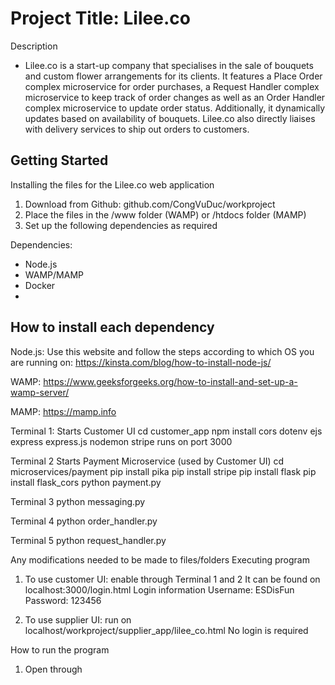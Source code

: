 # Project Title: Lilee.co 


Description
- Lilee.co is a start-up company that specialises in the sale of bouquets and custom flower arrangements for its clients. It features a Place Order complex microservice for order purchases, a Request Handler complex microservice to keep track of order changes as well as an Order Handler complex microservice to update order status. Additionally, it dynamically updates based on availability of bouquets. Lilee.co also directly liaises with delivery services to ship out orders to customers.



## Getting Started
Installing the files for the Lilee.co web application
1. Download from Github: github.com/CongVuDuc/workproject
2. Place the files in the /www folder (WAMP) or /htdocs folder (MAMP)
3. Set up the following dependencies as required

Dependencies:
- Node.js
- WAMP/MAMP
- Docker
- 

## How to install each dependency
Node.js:
Use this website and follow the steps according to which OS you are running on: https://kinsta.com/blog/how-to-install-node-js/

WAMP:
https://www.geeksforgeeks.org/how-to-install-and-set-up-a-wamp-server/

MAMP:
https://mamp.info



Terminal 1:
Starts Customer UI
cd customer_app
npm install cors dotenv ejs express express.js nodemon stripe
runs on port 3000


Terminal 2
Starts Payment Microservice (used by Customer UI)
cd microservices/payment
pip install pika 
pip install stripe 
pip install flask 
pip install flask_cors
python payment.py 

Terminal 3
python messaging.py

Terminal 4
python order_handler.py

Terminal 5
python request_handler.py


Any modifications needed to be made to files/folders
Executing program
1. To use customer UI: enable through Terminal 1 and 2
It can be found on localhost:3000/login.html
Login information
Username: ESDisFun
Password: 123456

2. To use supplier UI: run on localhost/workproject/supplier_app/lilee_co.html
No login is required


How to run the program
1. Open through 
